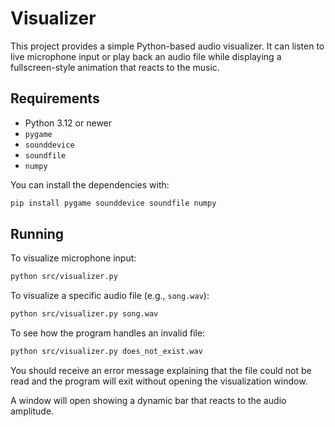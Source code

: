 # Visualizer

This project provides a simple Python-based audio visualizer. It can listen to live microphone input or play back an audio file while displaying a fullscreen-style animation that reacts to the music.

## Requirements
- Python 3.12 or newer
- `pygame`
- `sounddevice`
- `soundfile`
- `numpy`

You can install the dependencies with:

```bash
pip install pygame sounddevice soundfile numpy
```

## Running

To visualize microphone input:

```bash
python src/visualizer.py
```

To visualize a specific audio file (e.g., `song.wav`):

```bash
python src/visualizer.py song.wav
```

To see how the program handles an invalid file:

```bash
python src/visualizer.py does_not_exist.wav
```

You should receive an error message explaining that the file could not be read
and the program will exit without opening the visualization window.

A window will open showing a dynamic bar that reacts to the audio amplitude.
